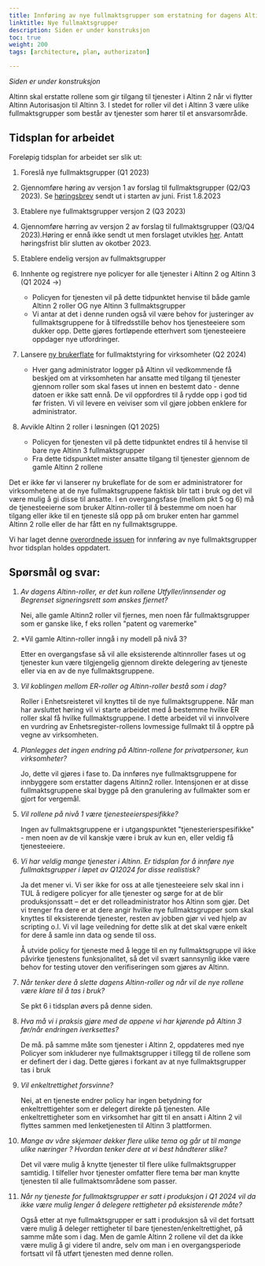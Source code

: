 ```yaml
---
title: Innføring av nye fullmaktsgrupper som erstatning for dagens Altinn 2 roller
linktitle: Nye fullmaktsgrupper
description: Siden er under konstruksjon 
toc: true
weight: 200
tags: [architecture, plan, authorizaton]

---
```

*Siden er under konstruksjon*

Altinn skal erstatte rollene som gir tilgang til tjenester i Altinn 2 når vi flytter Altinn Autorisasjon til Altinn 3. I stedet for roller vil det i Altinn 3 være ulike fullmaktsgrupper som består av tjenester som hører til et ansvarsområde. 

## Tidsplan for arbeidet
Foreløpig tidsplan for arbeidet ser slik ut: 

1. Foreslå nye fullmaktsgrupper (Q1 2023)
2. Gjennomføre høring av versjon 1 av forslag til fullmaktsgrupper (Q2/Q3 2023). Se [høringsbrev](https://docs.altinn.studio/authorization/migration/informasjon-sent/letter-accessgroupes/) sendt ut i starten av juni. Frist 1.8.2023
3. Etablere nye fullmaktsgrupper versjon 2 (Q3 2023)
4. Gjennomføre hørring av versjon 2 av forslag til fullmaktsgrupper (Q3/Q4 2023).Høring er ennå ikke sendt ut men forslaget utvikles [her](). Antatt høringsfrist blir slutten av okotber 2023.
5. Etablere endelig versjon av fullmaktsgrupper  
6. Innhente og registrere nye policyer for alle tjenester i Altinn 2 og Altinn 3 (Q1 2024 ->)
   - Policyen for tjenesten vil på dette tidpunktet henvise til både gamle Altinn 2 roller OG nye Altinn 3 fullmaktsgrupper
   - Vi antar at det i denne runden også vil være behov for justeringer av fullmaktsgruppene for å tilfredsstille behov hos tjenesteeiere som dukker opp. Dette gjøres fortløpende etterhvert som tjenesteeiere oppdager nye utfordringer. 
7. Lansere [ny brukerflate](/authorization/migration/#nye-tilgangsgrupper-og-ny-brukerflate-for-tilgangsstyring-for-virksomheter) for fullmaktstyring for virksomheter (Q2 2024)
   - Hver gang administrator logger på Altinn vil vedkommende få beskjed om at virksomheten har ansatte med tilgang til tjenester gjennom roller som skal fases ut innen en bestemt dato - denne datoen er ikke satt ennå. De vil oppfordres til å rydde opp i god tid før fristen. Vi vil levere en veiviser som vil gjøre jobben enklere for administrator. 
     
8. Avvikle Altinn 2 roller i løsningen (Q1 2025)
   - Policyen for tjenesten vil på dette tidpunktet endres til å henvise til bare nye Altinn 3 fullmaktsgrupper
   - Fra dette tidspunktet mister ansatte tilgang til tjenester gjennom de gamle Altinn 2 rollene

 Det er ikke før vi lanserer ny brukeflate for de som er administratorer for virksomhetene at de nye fullmaktsgruppene faktisk blir tatt i bruk og det vil være mulig å gi disse til ansatte. 
 I en overgangsfase (mellom pkt 5 og 6) må de tjenesteeierne som bruker Altinn-roller til å bestemme om noen har tilgang eller ikke til en tjeneste slå opp på om bruker enten har gammel Altinn 2 rolle eller de har fått en ny fullmaktsgruppe. 

 Vi har laget denne [overordnede issuen](https://github.com/Altinn/altinn-access-groups/issues/6) for innføring av nye fullmaktsgrupper hvor tidsplan holdes oppdatert. 


## Spørsmål og svar: 
1.	*Av dagens Altinn-roller, er det kun rollene Utfyller/innsender og Begrenset signeringsrett som ønskes fjernet?*
     
      Nei, alle gamle Altinn2 roller vil fjernes, men noen får fullmaktsgrupper som er ganske like, f eks rollen "patent og varemerke"
2. *Vil gamle Altinn-roller inngå i ny modell på nivå 3? 
      
      Etter en overgangsfase så vil alle eksisterende altinnroller fases ut og tjenester kun være tilgjengelig gjennom direkte delegering av tjeneste eller via en av de nye fullmaktsgruppene. 
3. *Vil koblingen mellom ER-roller og Altinn-roller bestå som i dag?*
      
      Roller i Enhetsreisteret vil knyttes til de nye fullmaktsgruppene. Når man har avsluttet høring vil vi starte arbeidet med å bestemme hvilke ER roller skal få hvilke fullmaktsgruppene. I dette arbeidet vil vi innvolvere en vurdring av Enhetsregister-rollens lovmessige fullmakt til å opptre på vegne av virksomheten. 
4. *Planlegges det ingen endring på Altinn-rollene for privatpersoner, kun virksomheter?* 
     
      Jo, dette vil gjøres i fase to. Da innføres nye fullmaktsgruppene for innbyggere som erstatter dagens Altinn2 roller. Intensjonen er at disse fullmaktsgruppene skal bygge på den granulering av fullmakter som er gjort for vergemål. 
5. *Vil rollene på nivå 1 være tjenesteeierspesifikke?*
      
    Ingen av fullmaktsgruppene er i utgangspunktet "tjenesterierspesifikke" - men noen av de vil kanskje være i bruk av kun en, eller veldig få tjenesteeiere. 
6. *Vi har veldig mange tjenester i Altinn. Er tidsplan for å innføre nye fullmaktsgrupper i løpet av Q12024 for disse realistisk?* 
      
      Ja det mener vi. 
      Vi ser ikke for oss at alle tjenesteeiere selv skal inn i TUL å redigere policyer for alle tjenester og sørge for at de blir produksjonssatt  – det er det rolleadministrator hos Altinn som gjør. 
      Det vi trenger fra dere er at dere angir hvilke nye fullmaktsgrupper som skal knyttes til eksisterende tjenester, resten av jobben gjør vi ved hjelp av scripting o.l.
      Vi vil lage veiledning for dette slik at det skal være enkelt for dere å samle inn data og sende til oss.

      Å utvide policy for tjeneste med å legge til en ny fullmaktsgruppe vil ikke påvirke tjenestens funksjonalitet, så det vil svært sannsynlig ikke være behov for testing utover den verifiseringen som gjøres av Altinn. 
7. *Når tenker dere å slette dagens Altinn-roller og når vil de nye rollene være klare til å tas i bruk?*
      
      Se pkt 6 i tidsplan øvers på denne siden. 
 
 8. *Hva må vi i praksis gjøre med de appene vi har kjørende på Altinn 3 før/når endringen iverksettes?*

      De må. på samme måte som tjenester i Altinn 2, oppdateres med nye Policyer som inkluderer nye fullmaktsgrupper i tillegg til de rollene som er definert der i dag. Dette gjøres i forkant av at nye fullmaktsgrupper tas i bruk
 9. *Vil enkeltrettighet forsvinne?*

      Nei, at en tjeneste endrer policy har ingen betydning for enkeltrettigehter som er delegert direkte på tjenesten. Alle enkeltrettigheter som en virksomhet har gitt til en ansatt i Altinn 2 vil flyttes sammen med lenketjenesten til Altinn 3 plattformen. 

 10. *Mange av våre skjemaer dekker flere ulike tema og går ut til mange ulike næringer ? Hvordan tenker dere at vi best håndterer slike?*

      Det vil være mulig å knytte tjenester til flere ulike fullmaktsgrupper samtidig. I tilfeller hvor tjenester omfatter flere tema bør man knytte tjenesten til alle fullmaktsområdene som passer.

11. *Når ny tjeneste for fullmaktsgrupper er satt i produksjon i Q1 2024 vil da ikke være mulig lenger å delegere rettigheter på eksisterende måte?*

       Også etter at nye fullmaktsgrupper er satt i produksjon så vil det fortsatt være mulig å deleger rettigheter til bare tjenesten/enkeltrettighet, på samme måte som i dag. 
       Men de gamle Altinn 2 rollene vil det da ikke være mulig å gi videre til andre, selv om man i en overgangsperiode fortsatt vil få utført tjenesten med denne rollen. 

